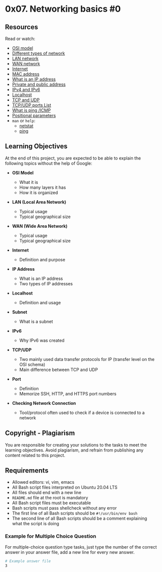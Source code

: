 # 0x07. Networking basics #0

## Resources

Read or watch:
- [OSI model](link-to-osi-model)
- [Different types of network](link-to-different-types-of-network)
- [LAN network](link-to-lan-network)
- [WAN network](link-to-wan-network)
- [Internet](link-to-internet)
- [MAC address](link-to-mac-address)
- [What is an IP address](link-to-ip-address)
- [Private and public address](link-to-private-public-address)
- [IPv4 and IPv6](link-to-ipv4-ipv6)
- [Localhost](link-to-localhost)
- [TCP and UDP](link-to-tcp-udp)
- [TCP/UDP ports List](link-to-tcp-udp-ports-list)
- [What is ping /ICMP](link-to-ping-icmp)
- [Positional parameters](link-to-positional-parameters)
- `man` or `help`:
  - [netstat](link-to-netstat)
  - [ping](link-to-ping)

## Learning Objectives

At the end of this project, you are expected to be able to explain the following topics without the help of Google:

- **OSI Model**
  - What it is
  - How many layers it has
  - How it is organized

- **LAN (Local Area Network)**
  - Typical usage
  - Typical geographical size

- **WAN (Wide Area Network)**
  - Typical usage
  - Typical geographical size

- **Internet**
  - Definition and purpose

- **IP Address**
  - What is an IP address
  - Two types of IP addresses

- **Localhost**
  - Definition and usage

- **Subnet**
  - What is a subnet

- **IPv6**
  - Why IPv6 was created

- **TCP/UDP**
  - Two mainly used data transfer protocols for IP (transfer level on the OSI schema)
  - Main difference between TCP and UDP

- **Port**
  - Definition
  - Memorize SSH, HTTP, and HTTPS port numbers

- **Checking Network Connection**
  - Tool/protocol often used to check if a device is connected to a network

## Copyright - Plagiarism

You are responsible for creating your solutions to the tasks to meet the learning objectives. Avoid plagiarism, and refrain from publishing any content related to this project.

## Requirements

- Allowed editors: vi, vim, emacs
- All Bash script files interpreted on Ubuntu 20.04 LTS
- All files should end with a new line
- `README.md` file at the root is mandatory
- All Bash script files must be executable
- Bash scripts must pass shellcheck without any error
- The first line of all Bash scripts should be `#!/usr/bin/env bash`
- The second line of all Bash scripts should be a comment explaining what the script is doing

### Example for Multiple Choice Question

For multiple-choice question type tasks, just type the number of the correct answer in your answer file, add a new line for every new answer.

```bash
# Example answer file
3
